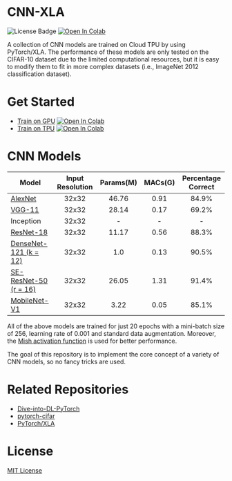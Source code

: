 # CNN-XLA

![License Badge](https://img.shields.io/badge/python-3.5%2B-blue) [![Open In Colab](https://colab.research.google.com/assets/colab-badge.svg)](https://colab.research.google.com/github/fengredrum/cnn-xla/blob/master/notebooks/Train-on-TPU.ipynb)

A collection of CNN models are trained on Cloud TPU by using PyTorch/XLA. The performance of these models are only tested on the CIFAR-10 dataset due to the limited computational resources, but it is easy to modify them to fit in more complex datasets (i.e., ImageNet 2012 classification dataset).

# Get Started

* [Train on GPU](notebooks/Train-on-GPU.ipynb) [![Open In Colab](https://colab.research.google.com/assets/colab-badge.svg)](https://colab.research.google.com/github/fengredrum/cnn-xla/blob/master/notebooks/Train-on-GPU.ipynb)
* [Train on TPU](notebooks/Train-on-TPU.ipynb) [![Open In Colab](https://colab.research.google.com/assets/colab-badge.svg)](https://colab.research.google.com/github/fengredrum/cnn-xla/blob/master/notebooks/Train-on-TPU.ipynb)

# CNN Models

| Model              | Input Resolution   | Params(M)          | MACs(G)            | Percentage Correct |
| ------------------ | :----------------: | :----------------: | :----------------: | :----------------: |
| [AlexNet](models/alexnet.py)   | 32x32 | 46.76 | 0.91 | 84.9% |
| [VGG-11](models/vgg.py)        | 32x32 | 28.14 | 0.17 | 69.2% |
| Inception                      | 32x32 | -     | -    | - |
| [ResNet-18](models/resnet.py)  | 32x32 | 11.17 | 0.56 | 88.3% |
| [DenseNet-121 (k = 12)](models/densenet.py)  | 32x32 | 1.0   | 0.13 | 90.5% |
| [SE-ResNet-50 (r = 16)](models/se_resnet.py) | 32x32 | 26.05 | 1.31 | 91.4% |
| [MobileNet-V1](models/mobilenet_v1.py)       | 32x32 | 3.22  | 0.05 | 85.1% |

All of the above models are trained for just 20 epochs with a mini-batch size of 256, learning rate of 0.001 and standard data augmentation. Moreover, the [Mish activation function](https://arxiv.org/abs/1908.08681) is used for better performance.

The goal of this repository is to implement the core concept of a variety of CNN models, so no fancy tricks are used.

# Related Repositories

* [Dive-into-DL-PyTorch](https://github.com/ShusenTang/Dive-into-DL-PyTorch)
* [pytorch-cifar](https://github.com/kuangliu/pytorch-cifar)
* [PyTorch/XLA](https://github.com/pytorch/xla)

# License

[MIT License](LICENSE)
